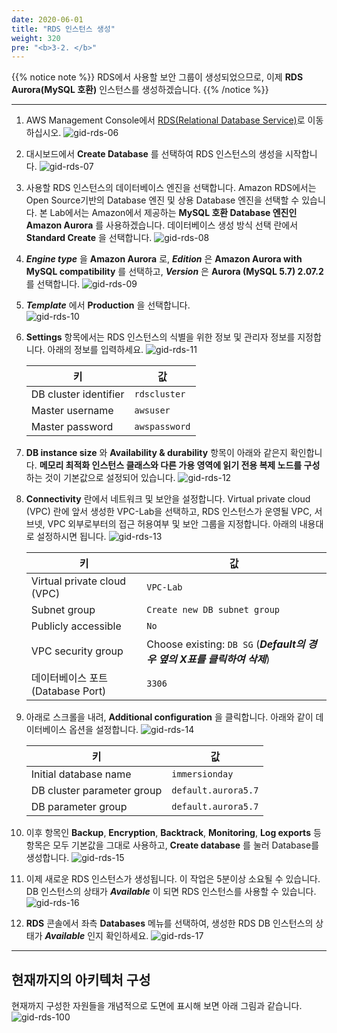 ```yaml
---
date: 2020-06-01
title: "RDS 인스턴스 생성"
weight: 320
pre: "<b>3-2. </b>"
---
```


{{% notice note %}}
RDS에서 사용할 보안 그룹이 생성되었으므로, 이제 **RDS Aurora(MySQL 호환)** 인스턴스를 생성하겠습니다.
{{% /notice %}}

----

1. AWS Management Console에서 [RDS(Relational Database Service)](https://console.aws.amazon.com/rds)로 이동하십시오.
![gid-rds-06](/images/rds/gid-rds-06.png)

2. 대시보드에서 **Create Database** 를 선택하여 RDS 인스턴스의 생성을 시작합니다.
![gid-rds-07](/images/rds/gid-rds-07.png)

3. 사용할 RDS 인스턴스의  데이터베이스 엔진을 선택합니다. Amazon RDS에서는 Open Source기반의 Database 엔진 및 상용 Database 엔진을 선택할 수 있습니다. 본 Lab에서는 Amazon에서 제공하는 **MySQL 호환 Database 엔진인 Amazon Aurora** 를 사용하겠습니다. 데이터베이스 생성 방식 선택 란에서 **Standard Create** 을 선택합니다.
![gid-rds-08](/images/rds/gid-rds-08.png) 

4. ***Engine type*** 을 **Amazon Aurora** 로, ***Edition*** 은 **Amazon Aurora with MySQL compatibility** 를 선택하고, ***Version*** 은 **Aurora (MySQL 5.7) 2.07.2** 를 선택합니다.
![gid-rds-09](/images/rds/gid-rds-09.png) 

5. ***Template*** 에서 **Production** 을 선택합니다.  
![gid-rds-10](/images/rds/gid-rds-10.png) 

6. **Settings** 항목에서는 RDS 인스턴스의 식별을 위한 정보 및 관리자 정보를 지정합니다. 아래의 정보를 입력하세요.
![gid-rds-11](/images/rds/gid-rds-11.png) 

    | 키 | 값 |
    |----------|--------------------|
    | DB cluster identifier | `rdscluster` |
    | Master username | `awsuser` |
    | Master password | `awspassword` |

7. **DB instance size** 와 **Availability & durability** 항목이 아래와 같은지 확인합니다. **메모리 최적화 인스턴스 클래스와 다른 가용 영역에 읽기 전용 복제 노드를 구성** 하는 것이 기본값으로 설정되어 있습니다.
![gid-rds-12](/images/rds/gid-rds-12.png) 
    
1. **Connectivity** 란에서 네트워크 및 보안을 설정합니다. Virtual private cloud (VPC) 란에 앞서 생성한 VPC-Lab을 선택하고, RDS 인스턴스가 운영될 VPC, 서브넷, VPC 외부로부터의 접근 허용여부 및 보안 그룹을 지정합니다. 아래의 내용대로 설정하시면 됩니다.
![gid-rds-13](/images/rds/gid-rds-13.png) 

    | 키 | 값 |
    |----------|--------------------|
    | Virtual private cloud (VPC) | `VPC-Lab` |
    | Subnet group | `Create new DB subnet group` |
    | Publicly accessible | `No` |
    | VPC security group | Choose existing: `DB SG` (***Default의 경우 옆의 X표를 클릭하여 삭제***) |
    | 데이터베이스 포트 (Database Port) | `3306` |

9. 아래로 스크롤을 내려, **Additional configuration** 을 클릭합니다. 아래와 같이 데이터베이스 옵션을 설정합니다.
![gid-rds-14](/images/rds/gid-rds-14.png) 

    | 키 | 값 |
    |----------|--------------------|
    | Initial database name | `immersionday` |
    | DB cluster parameter group | `default.aurora5.7` |
    | DB parameter group | `default.aurora5.7` |

10. 이후 항목인 **Backup**, **Encryption**, **Backtrack**, **Monitoring**, **Log exports** 등 항목은 모두 기본값을 그대로 사용하고, **Create database** 를 눌러 Database를 생성합니다.
![gid-rds-15](/images/rds/gid-rds-15.png) 

11. 이제 새로운 RDS 인스턴스가 생성됩니다. 이 작업은 5분이상 소요될 수 있습니다. DB 인스턴스의 상태가 ***Available*** 이 되면 RDS 인스턴스를 사용할 수 있습니다.
![gid-rds-16](/images/rds/gid-rds-16.png) 

12. **RDS** 콘솔에서 좌측 **Databases** 메뉴를 선택하여, 생성한 RDS DB 인스턴스의 상태가 ***Available*** 인지 확인하세요.
![gid-rds-17](/images/rds/gid-rds-17.png) 

----

## 현재까지의 아키텍처 구성
현재까지 구성한 자원들을 개념적으로 도면에 표시해 보면 아래 그림과 같습니다.
![gid-rds-100](/images/rds/gid-rds-100.svg)
